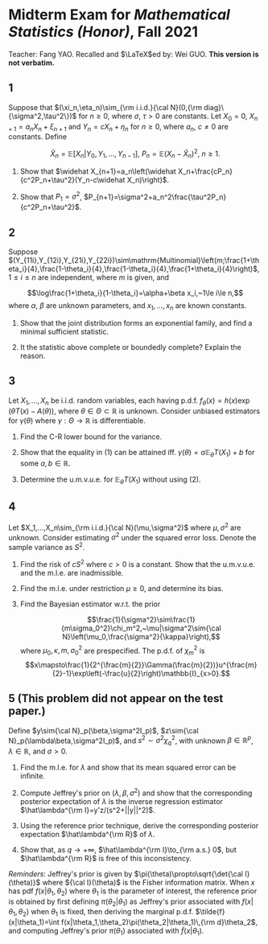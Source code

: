<head>
    <script src="https://cdn.mathjax.org/mathjax/latest/MathJax.js?config=TeX-AMS-MML_HTMLorMML" type="text/javascript"></script>
    <script type="text/x-mathjax-config">
        MathJax.Hub.Config({
            tex2jax: {
            skipTags: ['script', 'noscript', 'style', 'textarea', 'pre'],
            inlineMath: [['$','$']]
            }
        });
    </script>
</head>

# Midterm Exam for *Mathematical Statistics (Honor)*, Fall 2021

Teacher: Fang YAO. Recalled and $\LaTeX$ed by: Wei GUO. **This version is not verbatim.**

## 1

Suppose that $(\xi_n,\eta_n)\sim_{\rm i.i.d.}{\cal N}(0,{\rm diag}\{\sigma^2,\tau^2\})$ for $n\ge 0$, where $\sigma,~\tau>0$ are constants. Let $X_0=0$, $X_{n+1}=a_nX_n+\xi_{n+1}$ and $Y_n=cX_n+\eta_n$ for $n\ge 0$, where $a_n,~c\ne 0$ are constants. Define

$$\widehat X_n=\mathbb{E}[X_n|Y_0,Y_1,...,Y_{n-1}],~P_n=\mathbb{E}(X_n-\hat X_n)^2,~n\ge 1.$$

1. Show that $\widehat X_{n+1}=a_n\left(\widehat X_n+\frac{cP_n}{c^2P_n+\tau^2}(Y_n-c\widehat X_n)\right)$.

2. Show that $P_1=\sigma^2$, $P_{n+1}=\sigma^2+a_n^2\frac{\tau^2P_n}{c^2P_n+\tau^2}$.

## 2

Suppose $(Y_{11i},Y_{12i},Y_{21i},Y_{22i})\sim\mathrm{Multinomial}\left(m;\frac{1+\theta_i}{4},\frac{1-\theta_i}{4},\frac{1-\theta_i}{4},\frac{1+\theta_i}{4}\right)$, $1\le i\le n$ are independent, where $m$ is given, and

$$\log\frac{1+\theta_i}{1-\theta_i}=\alpha+\beta x_i,~1\le i\le n,$$
where $\alpha,~\beta$ are unknown parameters, and $x_1,...,x_n$ are known constants.

1. Show that the joint distribution forms an exponential family, and find a minimal sufficient statistic.

2. It the statistic above complete or boundedly complete? Explain the reason.

## 3

Let $X_1,...,X_n$ be i.i.d. random variables, each having p.d.f. $f_\theta(x)=h(x)\exp(\theta T(x)-A(\theta))$, where $\theta\in\Theta\subset\mathbb{R}$ is unknown. Consider unbiased estimators for $\gamma(\theta)$ where $\gamma:\Theta\to\mathbb{R}$ is differentiable.

1. Find the C-R lower bound for the variance.

2. Show that the equality in (1) can be attained iff. $\gamma(\theta)=a\mathbb{E}_{\theta}T(X_1)+b$ for some $a,b\in\mathbb{R}$.

3. Determine the u.m.v.u.e. for $\mathbb{E}_{\theta}T(X_1)$ without using (2).

## 4

Let $X_1,...,X_n\sim_{\rm i.i.d.}{\cal N}(\mu,\sigma^2)$ where $\mu,\sigma^2$ are unknown. Consider estimating $\sigma^2$ under the squared error loss. Denote the sample variance as $S^2$.

1. Find the risk of $cS^2$ where $c>0$ is a constant. Show that the u.m.v.u.e. and the m.l.e. are inadmissible.

2. Find the m.l.e. under restriction $\mu\ge 0$, and determine its bias.

3. Find the Bayesian estimator w.r.t. the prior

   $$\frac{1}{\sigma^2}\sim\frac{1}{m\sigma_0^2}\chi_m^2,~\mu|\sigma^2\sim{\cal N}\left(\mu_0,\frac{\sigma^2}{\kappa}\right),$$
   where $\mu_0,\kappa,m,\sigma_0^2$ are prespecified. The p.d.f. of $\chi_m^2$ is
   $$x\mapsto\frac{1}{2^{\frac{m}{2}}\Gamma(\frac{m}{2})}u^{\frac{m}{2}-1}\exp\left(-\frac{u}{2}\right)\mathbb{I}_{x>0}.$$

## 5 (This problem did not appear on the test paper.)

Define $y\sim{\cal N}_p(\beta,\sigma^2I_p)$, $z\sim{\cal N}_p(\lambda\beta,\sigma^2I_p)$, and $s^2\sim\sigma^2\chi_q^2$, with unknown $\beta\in\mathbb{R}^{p}$, $\lambda\in\mathbb{R}$, and $\sigma>0$.

1. Find the m.l.e. for $\lambda$ and show that its mean squared error can be infinite.

2. Compute Jeffrey's prior on $(\lambda,\beta,\sigma^2)$ and show that the corresponding posterior expectation of $\lambda$ is the inverse regression estimator $\hat\lambda^{\rm I}=y'z/(s^2+||y||^2)$.

3. Using the reference prior technique, derive the corresponding posterior expectation $\hat\lambda^{\rm R}$ of $\lambda$.

4. Show that, as $q\to+\infty$, $\hat\lambda^{\rm I}\to_{\rm a.s.} 0$, but $\hat\lambda^{\rm R}$ is free of this inconsistency.

*Reminders*: Jeffrey's prior is given by $\pi(\theta)\propto\sqrt{\det{\cal I}(\theta)}$ where ${\cal I}(\theta)$ is the Fisher information matrix. When $x$ has pdf $f(x|\theta_1,\theta_2)$ where $\theta_1$ is the parameter of interest, the reference prior is obtained by first defining $\pi(\theta_2|\theta_1)$ as Jeffrey's prior associated with $f(x|\theta_1,\theta_2)$ when $\theta_1$ is fixed, then deriving the marginal p.d.f. $\tilde{f}(x|\theta_1)=\int f(x|\theta_1,\theta_2)\pi(\theta_2|\theta_1)\,{\rm d}\theta_2$, and computing Jeffrey's prior $\pi(\theta_1)$ associated with $\tilde{f}(x|\theta_1)$.
